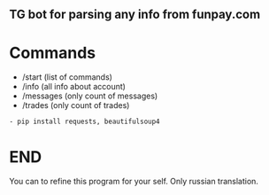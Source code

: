 ## TG bot for parsing any info from funpay.com
# Commands
- /start (list of commands)
- /info (all info about account)
- /messages (only count of messages)
- /trades (only count of trades)

```
- pip install requests, beautifulsoup4
```

# END
You can to refine this program for your self.
Only russian translation.
